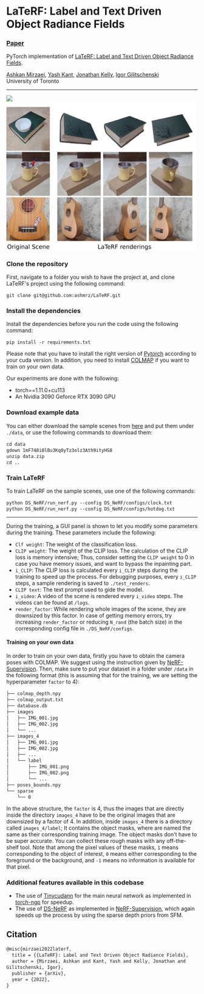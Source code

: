 # LaTeRF: Label and Text Driven Object Radiance Fields

### [Paper](https://arxiv.org/abs/2207.01583)

PyTorch implementation of [LaTeRF: Label and Text Driven Object Radiance Fields](https://arxiv.org/abs/2207.01583).

[Ashkan Mirzaei](),
[Yash Kant](),
[Jonathan Kelly](),
[Igor Gilitschenski]()<br>
University of Toronto

_____________________

<img src='imgs/method_overview.png'>

<img src='imgs/real.png' width="500">

### Clone the repository

First, navigate to a folder you wish to have the project at, and clone LaTeRF's project using the following command:

```
git clone git@github.com:ashmrz/LaTeRF.git
```

### Install the dependencies

Install the dependencies before you run the code using the following command:

```
pip install -r requirements.txt
```

Please note that you have to install the right version of [Pytorch](https://pytorch.org/) according to your cuda
version. In addition, you need to install [COLMAP](https://colmap.github.io/) if you want to train on your own data.

Our experiments are done with the following:

- torch==1.11.0+cu113
- An Nvidia 3090 Geforce RTX 3090 GPU

### Download example data

You can either download the sample scenes
from [here](https://drive.google.com/file/d/1mF748i8lBu3Kq0yTz3olz3Ath9ityHS8/view?usp=sharing) and put them
under `./data`, or use the following commands to download them:

```
cd data
gdown 1mF748i8lBu3Kq0yTz3olz3Ath9ityHS8
unzip data.zip
cd ..
```

### Train LaTeRF

To train LaTeRF on the sample scenes, use one of the following commands:

```
python DS_NeRF/run_nerf.py --config DS_NeRF/configs/clock.txt
python DS_NeRF/run_nerf.py --config DS_NeRF/configs/hotdog.txt 
```

--------------

During the training, a GUI panel is shown to let you modify some parameters during the training. These parameters
include the following:

- `Clf weight`: The weight of the classification loss.
- `CLIP weight`: The weight of the CLIP loss. The calculation of the CLIP loss is memory intensive; Thus, consider
  setting the `CLIP weight` to 0 in case you have memory issues, and want to bypass the inpainting part.
- `i_CLIP`: The CLIP loss is calculated every `i_CLIP` steps during the training to speed up the process. For debugging
  purposes, every `i_CLIP` steps, a sample rendering is saved to `./test_renders`.
- `CLIP text`: The text prompt used to gide the model.
- `i_video`: A video of the scene is rendered every `i_video` steps. The videos can be found at `/logs`.
- `render_factor`: While rendering whole images of the scene, they are downsized by this factor. In case of getting
  memory errors, try increasing `render_factor` or reducing `N_rand` (the batch size) in the corresponding config file
  in `./DS_NeRF/configs`.

#### Training on your own data

In order to train on your own data, firstly you have to obtain the camera poses with COLMAP. We suggest using the
instruction given by [NeRF-Supervision](https://github.com/yenchenlin/nerf-supervision-public). Then, make sure to put
your dataset in a folder under `/data` in the following format (this is assuming that for the training, we are setting
the hyperparameter `factor` to 4):

```
├── colmap_depth.npy
├── colmap_output.txt
├── database.db
├── images
│   ├── IMG_001.jpg
│   ├── IMG_002.jpg
│   └── ...
├── images_4
│   ├── IMG_001.jpg
│   ├── IMG_002.jpg
│   ├── ...
│   └── label
│       ├── IMG_001.png
│       ├── IMG_002.png
│       └── ...
├── poses_bounds.npy
└── sparse
    └── 0
```

In the above structure, the `factor` is 4, thus the images that are directly inside the directory `images_4` have to be
the original images that are downsized by a factor of 4. In addition, inside `images_4` there is a directory
called `images_4/label`; It contains the object masks, where are named the same as their corresponding training image.
The object masks don't have to be super accurate. You can collect these rough masks with any off-the-shelf tool. Note
that among the pixel values of these masks, `1` means corresponding to the object of interest, `0` means either
corresponding to the foreground or the background, and `-1` means no information is available for that pixel.

### Additional features available in this codebase

- The use of [Tinycudann](https://github.com/NVlabs/tiny-cuda-nn) for the main neural network as implemented
  in [torch-ngp](https://github.com/ashawkey/torch-ngp) for speedup.
- The use of [DS-NeRF](https://github.com/dunbar12138/DSNeRF) as implemented
  in [NeRF-Supervision](https://github.com/yenchenlin/nerf-supervision-public), which again speeds up the process by
  using the sparse depth priors from SFM.

## Citation

```
@misc{mirzaei2022laterf,
  title = {{LaTeRF}: Label and Text Driven Object Radiance Fields},
  author = {Mirzaei, Ashkan and Kant, Yash and Kelly, Jonathan and Gilitschenski, Igor},
  publisher = {arXiv},
  year = {2022},
}
```

